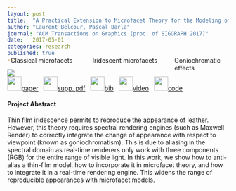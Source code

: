 ```yaml
---
layout: post
title:  "A Practical Extension to Microfacet Theory for the Modeling of Varying Iridescence"
author: "Laurent Belcour, Pascal Barla"
journal: "ACM Transactions on Graphics (proc. of SIGGRAPH 2017)"
date:   2017-05-01
categories: research
published: true
---
```


<img src="{{ site.url | append: site.baseurl }}/data/images/brdf-thin-film-header.png" />
<div style="position:relative;width:100%;">
    <span style="position:absolute;z-index:1;margin:0px;top:-34pt;left:1.5%;">Classical microfacets</span>
    <span style="position:absolute;z-index:1;margin:0px;top:-34pt;left:38.5%;">Iridescent microfacets</span>
    <span style="position:absolute;z-index:1;margin:0px;top:-34pt;left:75.5%;">Goniochromatic effects</span>
</div>

<span>
<a href="https://hal.inria.fr/hal-01518344/document"><img src="{{ site.url | append: site.baseurl }}/data/images/icon_pdf.png" height="32px">paper</a> &nbsp;
<a href="https://hal.archives-ouvertes.fr/hal-01518344/file/supp-mat-small.pdf"><img src="{{ site.url | append: site.baseurl }}/data/images/icon_pdf.png" height="32px"/>supp. pdf</a> &nbsp;
<a href="https://hal.inria.fr/hal-01518344/bibtex"><img src="{{ site.url | append: site.baseurl }}/data/images/icon_latex.png" height="32px">bib</a> &nbsp;
<a href="https://youtu.be/4nKb9hRYbPA">
<img src="{{ site.url | append: site.baseurl }}/data/images/icon_video.png" height="32px">video</a> &nbsp;
<a href="https://hal.archives-ouvertes.fr/hal-01518344/file/supplemental-code.zip">
<img src="{{ site.url | append: site.baseurl }}/data/images/icon_zip.png" height="32px">code</a>
</span><br />


<h4>Project Abstract</h4>

Thin film iridescence permits to reproduce the appearance of leather. However, this theory requires spectral rendering engines (such as Maxwell Render) to correctly integrate the change of appearance with respect to viewpoint (known as goniochromatism). This is due to aliasing in the spectral domain as real-time renderers only work with three components (RGB) for the entire range of visible light. In this work, we show how to anti-alias a thin-film model, how to incorporate it in microfacet theory, and how to integrate it in a real-time rendering engine. This widens the range of reproducible appearances with microfacet models.
